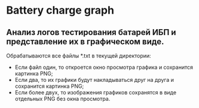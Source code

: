# Battery charge graph
## Анализ логов тестирования батарей ИБП и представление их в графическом виде.

Обрабатываются все файлы *.txt в текущей директории:
- Если файл один, то откроется окно просмотра графика и сохранится картинка PNG;
- Если два, то их графики будут накладываться друг на друга и сохранится картинка PNG;
- Если более двух, то изображения графиков сохранятся в виде отдельных PNG без окна просмотра.
